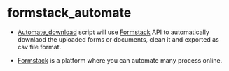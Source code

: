 # formstack_automate

- [Automate_download](https://github.com/JosephKBS/formstack_automate/blob/main/automate_download.R) script will use [Formstack](https://www.formstack.com) API to automatically downlaod the uploaded forms or documents, clean it and exported as csv file format.

- [Formstack](https://www.formstack.com) is a platform where you can automate many process online.
